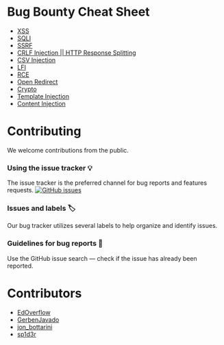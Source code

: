 # Bug Bounty Cheat Sheet

- [XSS](cheatsheets/xss.md)
- [SQLI](cheatsheets/sqli.md)
- [SSRF](cheatsheets/ssrf.md)
- [CRLF Injection || HTTP Response Splitting](cheatsheets/crlf.md)
- [CSV Injection](cheatsheets/csv-injection.md)
- [LFI](cheatsheets/lfi.md)
- [RCE](cheatsheets/rce.md)
- [Open Redirect](cheatsheets/open-redirect.md)
- [Crypto](cheatsheets/crypto.md)
- [Template Injection](cheatsheets/template-injection.md)
- [Content Injection](cheatsheets/content-injection.md)

# Contributing

We welcome contributions from the public.

### Using the issue tracker 💡

The issue tracker is the preferred channel for bug reports and features requests. [![GitHub issues](https://img.shields.io/github/issues/EdOverflow/bugbounty-cheatsheet.svg?style=flat-square)](https://github.com/EdOverflow/bugbounty-cheatsheet/issues)

### Issues and labels 🏷

Our bug tracker utilizes several labels to help organize and identify issues.

### Guidelines for bug reports 🐛

Use the GitHub issue search — check if the issue has already been reported.

# Contributors

- [EdOverflow](https://github.com/EdOverflow)
- [GerbenJavado](https://github.com/GerbenJavado)
- [jon_bottarini](https://github.com/BlueTower)
- [sp1d3r](https://github.com/sp1d3r)
